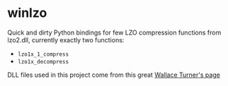 # winlzo
Quick and dirty Python bindings for few LZO compression functions from lzo2.dll, currently exactly two functions:
  * `lzo1x_1_compress`
  * `lzo1x_decompress`
  
DLL files used in this project come from this great [Wallace Turner's page](https://wallaceturner.azurewebsites.net/lzo-for-c)
